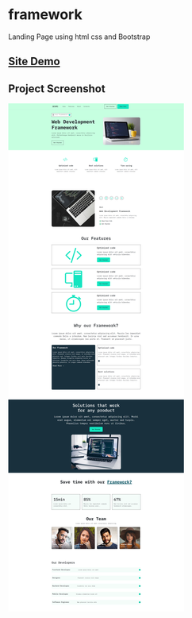 # framework

Landing Page using html css and Bootstrap

## [Site Demo](https://tahaalothman.github.io/framework/)

## Project Screenshot
![](https://github.com/TahaAlothman/framework/blob/main/screenshot.png)
